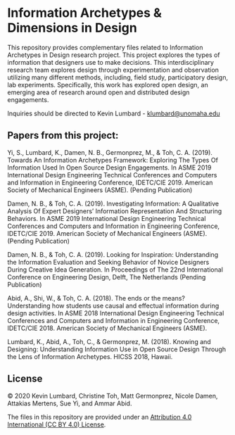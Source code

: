 # Information Archetypes & Dimensions in Design

This repository provides complementary files related to Information Archetypes in Design research project. This project explores the types of information that designers use to make decisions. This interdisciplinary research team explores design through experimentation and observation utilizing many different methods, including, field study, participatory design, lab experiments. Specifically, this work has explored open design, an emerging area of research around open and distributed design engagements.

Inquiries should be directed to Kevin Lumbard - klumbard@unomaha.edu

## Papers from this project:

Yi, S., Lumbard, K., Damen, N. B., Germonprez, M., & Toh, C. A. (2019). Towards An Information Archetypes Framework: Exploring The Types Of Information Used In Open Source Design Engagements. In ASME 2019 International Design Engineering Technical Conferences and Computers and Information in Engineering Conference, IDETC/CIE 2019. American Society of Mechanical Engineers (ASME). (Pending Publication)  

Damen, N. B., & Toh, C. A. (2019). Investigating Information: A Qualitative Analysis Of Expert Designers’ Information Representation And Structuring Behaviors. In ASME 2019 International Design Engineering Technical Conferences and Computers and Information in Engineering Conference, IDETC/CIE 2019. American Society of Mechanical Engineers (ASME). (Pending Publication)

Damen, N. B., & Toh, C. A. (2019). Looking for Inspiration: Understanding the Information Evaluation and Seeking Behavior of Novice Designers During Creative Idea Generation. In Proceedings of The 22nd International Conference on Engineering Design, Delft, The Netherlands (Pending Publication)

Abid, A., Shi, W., & Toh, C. A. (2018). The ends or the means? Understanding how students use causal and effectual information during design activities. In ASME 2018 International Design Engineering Technical Conferences and Computers and Information in Engineering Conference, IDETC/CIE 2018. American Society of Mechanical Engineers (ASME).

Lumbard, K., Abid, A., Toh, C., & Germonprez, M. (2018). Knowing and Designing: Understanding Information Use in Open Source Design Through the Lens of Information Archetypes. HICSS 2018, Hawaii.

## License
&copy; 2020 Kevin Lumbard, Christine Toh, Matt Germonprez, Nicole Damen, Attakias Mertens, Sue Yi, and Ammar Abid.  

The files in this repository are provided under an <a href="https://creativecommons.org/licenses/by/4.0/">Attribution 4.0 International (CC BY 4.0) License</a>.
